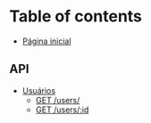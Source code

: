 # Table of contents

* [Página inicial](README.md)

## API

* [Usuários](api/usuarios/README.md)
  * [GET /users/](api/usuarios/get-users.md)
  * [GET /users/:id](api/usuarios/get-user-per-id.md)

